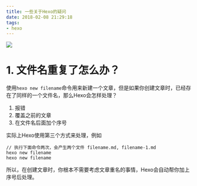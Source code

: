 ```yaml
---
title: 一些关于Hexo的疑问
date: 2018-02-08 21:29:18
tags:
- hexo
---
```


![](http://p3alsaatj.bkt.clouddn.com/20180208213207_ah8hTV_Jietu20180208-213152.jpeg)

<!-- more -->

# 1. 文件名重复了怎么办？

使用`hexo new filename`命令用来新建一个文章，但是如果你创建文章时，已经存在了同样的一个文件名，那么Hexo会怎样处理？

1. 报错
2. 覆盖之前的文章
3. 在文件名后面加个序号

实际上Hexo使用第三个方式来处理，例如

```
// 执行下面命令两次，会产生两个文件 filename.md, filename-1.md
hexo new filename
hexo new filename
```

所以，在创建文章时，你根本不需要考虑文章重名的事情，Hexo会自动帮你加上序号后处理。